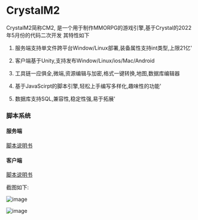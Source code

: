 # CrystalM2

CrystalM2简称CM2, 是一个用于制作MMORPG的游戏引擎,基于Crystal的2022年5月份的代码二次开发
其特性如下


1. 服务端支持单文件跨平台Window/Linux部署,装备属性支持int类型,上限21亿'

2. 客户端基于Unity,支持发布Window/Linux/ios/Mac/Android

3. 工具链一应俱全,微端,资源编辑与加密,格式一键转换,地图,数据库编辑器

4. 基于JavaScirpt的脚本引擎,轻松上手编写多样化,趣味性的功能'

5. 数据库支持SQL,兼容性,稳定性强,易于拓展'

### 脚本系统

#### 服务端
[脚本说明书](https://github.com/CrystalMir2/CrystalMir-Wiki/blob/main/CrystalM2/CrystalM2Script.md)

#### 客户端
[脚本说明书](https://github.com/CrystalMir2/CrystalMir-Wiki/blob/main/CrystalM2/CrystalUnityClientt.md)

截图如下:

![image](https://github.com/CrystalMir2/CrystalMir-Wiki/assets/143333779/30060f39-c7d8-4e45-a04a-2a0ca2de990c)

![image](https://github.com/CrystalMir2/CrystalMir-Wiki/assets/143333779/234af8b9-777e-4848-a3ed-a973136edcce)
